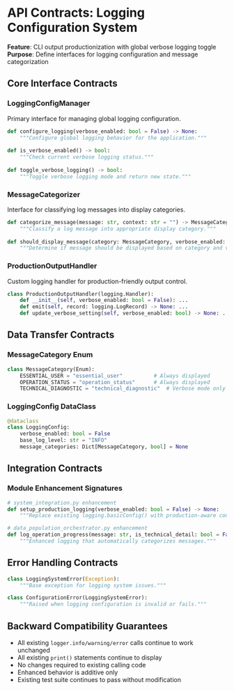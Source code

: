 # API Contracts: Logging Configuration System

**Feature**: CLI output productionization with global verbose logging toggle  
**Purpose**: Define interfaces for logging configuration and message categorization

## Core Interface Contracts

### LoggingConfigManager

Primary interface for managing global logging configuration.

```python
def configure_logging(verbose_enabled: bool = False) -> None:
    """Configure global logging behavior for the application."""
    
def is_verbose_enabled() -> bool:
    """Check current verbose logging status."""
    
def toggle_verbose_logging() -> bool:
    """Toggle verbose logging mode and return new state."""
```

### MessageCategorizer  

Interface for classifying log messages into display categories.

```python
def categorize_message(message: str, context: str = "") -> MessageCategory:
    """Classify a log message into appropriate display category."""
    
def should_display_message(category: MessageCategory, verbose_enabled: bool) -> bool:
    """Determine if message should be displayed based on category and verbose setting."""
```

### ProductionOutputHandler

Custom logging handler for production-friendly output control.

```python
class ProductionOutputHandler(logging.Handler):
    def __init__(self, verbose_enabled: bool = False): ...
    def emit(self, record: logging.LogRecord) -> None: ...
    def update_verbose_setting(self, verbose_enabled: bool) -> None: ...
```

## Data Transfer Contracts

### MessageCategory Enum

```python
class MessageCategory(Enum):
    ESSENTIAL_USER = "essential_user"          # Always displayed
    OPERATION_STATUS = "operation_status"      # Always displayed  
    TECHNICAL_DIAGNOSTIC = "technical_diagnostic"  # Verbose mode only
```

### LoggingConfig DataClass

```python
@dataclass
class LoggingConfig:
    verbose_enabled: bool = False
    base_log_level: str = "INFO"
    message_categories: Dict[MessageCategory, bool] = None
```

## Integration Contracts

### Module Enhancement Signatures

```python
# system_integration.py enhancement
def setup_production_logging(verbose_enabled: bool = False) -> None:
    """Replace existing logging.basicConfig() with production-aware configuration."""

# data_population_orchestrator.py enhancement  
def log_operation_progress(message: str, is_technical_detail: bool = False) -> None:
    """Enhanced logging that automatically categorizes messages."""
```

## Error Handling Contracts

```python
class LoggingSystemError(Exception):
    """Base exception for logging system issues."""

class ConfigurationError(LoggingSystemError):
    """Raised when logging configuration is invalid or fails."""
```

## Backward Compatibility Guarantees

- All existing `logger.info/warning/error` calls continue to work unchanged
- All existing `print()` statements continue to display  
- No changes required to existing calling code
- Enhanced behavior is additive only
- Existing test suite continues to pass without modification